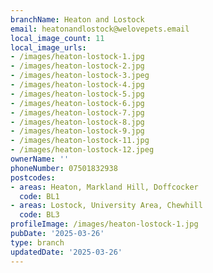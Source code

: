 ```yaml
---
branchName: Heaton and Lostock
email: heatonandlostock@welovepets.email
local_image_count: 11
local_image_urls:
- /images/heaton-lostock-1.jpg
- /images/heaton-lostock-2.jpg
- /images/heaton-lostock-3.jpeg
- /images/heaton-lostock-4.jpg
- /images/heaton-lostock-5.jpg
- /images/heaton-lostock-6.jpg
- /images/heaton-lostock-7.jpg
- /images/heaton-lostock-8.jpg
- /images/heaton-lostock-9.jpg
- /images/heaton-lostock-11.jpg
- /images/heaton-lostock-12.jpeg
ownerName: ''
phoneNumber: 07501832938
postcodes:
- areas: Heaton, Markland Hill, Doffcocker
  code: BL1
- areas: Lostock, University Area, Chewhill
  code: BL3
profileImage: /images/heaton-lostock-1.jpg
pubDate: '2025-03-26'
type: branch
updatedDate: '2025-03-26'
---
```




